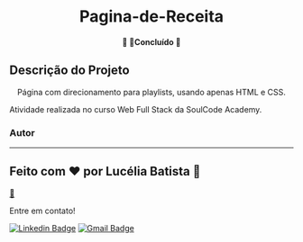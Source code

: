 

<h1 align="center">Pagina-de-Receita</h1>

<h4 align="center"> 
	🚧  🚀Concluído  🚧
</h4>


## Descrição do Projeto
<p align="center">Página com direcionamento para playlists, usando apenas HTML e CSS. 

Atividade realizada no curso Web Full Stack da SoulCode Academy.</p>




### Autor
---
 <h2>Feito com ❤️ por Lucélia Batista 👏</h2>
 <a href="https://www.linkedin.com/in/luceliabatista/">🚀</a>

Entre em contato!

 [![Linkedin Badge](https://img.shields.io/badge/-Lucelia-blue?style=flat-square&logo=Linkedin&logoColor=white&link=https://www.linkedin.com/in/luceliabatista/)](https://www.linkedin.com/in/luceliabatista/) 
[![Gmail Badge](https://img.shields.io/badge/-lucelia.dev@gmail.com-c14438?style=flat-square&logo=Gmail&logoColor=white&link=mailto:lucelia.dev@gmail.com)](mailto:lucelia.dev@gmail.com)
